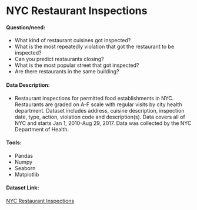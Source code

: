 # NYC Restaurant Inspections
#### Question/need:
* What kind of restaurant cuisines got inspected?
* What is the most repeatedly violation that got the restaurant to be inspected?
* Can you predict restaurants closing?
* What is the most popular street that got inspected?
* Are there restaurants in the same building?

#### Data Description:
* Restaurant inspections for permitted food establishments in NYC. Restaurants are graded on A-F scale with regular visits by city health department.
Dataset includes address, cuisine description, inspection date, type, action, violation code and description(s). Data covers all of NYC and starts Jan 1, 2010-Aug 29, 2017.
Data was collected by the NYC Department of Health.

#### Tools:
* Pandas
* Numpy
* Seaborn
* Matplotlib

#### Dataset Link:
[NYC Restaurant Inspections](https://www.kaggle.com/new-york-city/nyc-inspections?select=DOHMH_New_York_City_Restaurant_Inspection_Results.csv)
